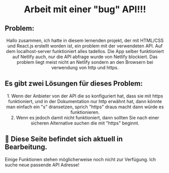<h1 align="center">Arbeit mit einer "bug" API!!!</h1> 

## Problem:
<p align="center">Hallo zusammen, ich hatte in diesem lernenden projekt, der mit HTML/CSS und React.js erstellt worden ist, ein problem mit der verwendeten API.
Auf dem localhost-server funktioniert alles tadellos. Die App selber funktioniert auf Netlify auch, nur die API abfrage wurde von Netlify blockiert.
Das problem liegt meist nicht an Netlify sondern an den Browsern bei verwendung von http und https.</p>

## Es gibt zwei Lösungen für dieses Problem:
<p align="center">1. Wenn der Anbieter von der API die so konfiguriert hat, dass sie mit https funktioniert, und in der Dokumentation nur http erwähnt hat, dann könnte man einfach ein "s" dransetzen, sprich "https" draus macht dann würde es funktionieren.<br>
2. Wenn es jedoch damit nicht funktioniert, dann sollten Sie nach einer sicheren Alternative suchen die mit "https" beginnt.</p>

## 🚧 Diese Seite befindet sich aktuell in Bearbeitung.
Einige Funktionen stehen möglicherweise noch nicht zur Verfügung. Ich suche neue passende API Adresse!
